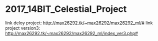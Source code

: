 # 2017_14BIT_Celestial_Project
link deloy project: http://max26292.tk/~max26292/max26292_ml/#
link project version3: http://max26292.tk/~max26292/max26292_ml/index_ver3.php#
